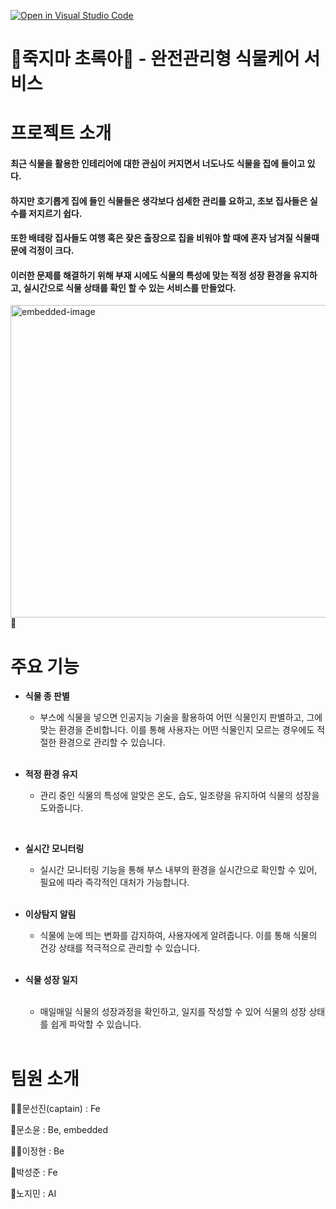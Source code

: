 [![Open in Visual Studio Code](https://classroom.github.com/assets/open-in-vscode-c66648af7eb3fe8bc4f294546bfd86ef473780cde1dea487d3c4ff354943c9ae.svg)](https://classroom.github.com/online_ide?assignment_repo_id=10029769&assignment_repo_type=AssignmentRepo)

# 🌿죽지마 초록아🌿 - 완전관리형 식물케어 서비스

# 프로젝트 소개
  
  #### 최근 식물을 활용한 인테리어에 대한 관심이 커지면서 너도나도 식물을 집에 들이고 있다. </br>
  #### 하지만 호기롭게 집에 들인 식물들은 생각보다 섬세한 관리를 요하고, 초보 집사들은 실수를 저지르기 쉽다. </br>
  #### 또한 배테랑 집사들도 여행 혹은 잦은 출장으로 집을 비워야 할 때에 혼자 남겨질 식물때문에 걱정이 크다. </br>
  #### 이러한 문제를 해결하기 위해 부재 시에도 식물의 특성에 맞는 적정 성장 환경을 유지하고, 실시간으로 식물 상태를 확인 할 수 있는 서비스를 만들었다. 


<img src="https://i.ibb.co/ryvPQqs/embedded-image.png" alt="embedded-image" width="700" height="500" >🌳

# 주요 기능

  - **식물 종 판별** 
    </br>

    - 부스에 식물을 넣으면 인공지능 기술을 활용하여 어떤 식물인지 판별하고, 그에 맞는 환경을 준비합니다. 이를 통해 사용자는 어떤 식물인지 모르는 경우에도 적절한 환경으로 관리할 수 있습니다.
    </br>
  
  - **적정 환경 유지**
    </br>

    - 관리 중인 식물의 특성에 알맞은 온도, 습도, 일조량을 유지하여 식물의 성장을 도와줍니다.
  </br>
  
  - **실시간 모니터링**
    </br>
    
    - 실시간 모니터링 기능을 통해 부스 내부의 환경을 실시간으로 확인할 수 있어, 필요에 따라 즉각적인 대처가 가능합니다.
    </br>
  
  - **이상탐지 알림** 
    </br>
  
    - 식물에 눈에 띄는 변화를 감지하여, 사용자에게 알려줍니다. 이를 통해 식물의 건강 상태를 적극적으로 관리할 수 있습니다.
    </br>
  
  - **식물 성장 일지**    
    </br>

    - 매일매일 식물의 성장과정을 확인하고, 일지를 작성할 수 있어 식물의 성장 상태를 쉽게 파악할 수 있습니다.
    </br>


# 팀원 소개
  
  👩‍✈️문선진(captain) : Fe
  
  🧟문소윤 : Be, embedded
    </br>

  🧚‍♀️이정현 : Be
    </br>

  👼박성준 : Fe
    </br>

  🤖노지민 : AI
  
